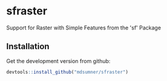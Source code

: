 
<!-- README.md is generated from README.Rmd. Please edit that file -->
sfraster
========

Support for Raster with Simple Features from the 'sf' Package

Installation
------------

Get the development version from github:

``` r
devtools::install_github("mdsumner/sfraster")
```
